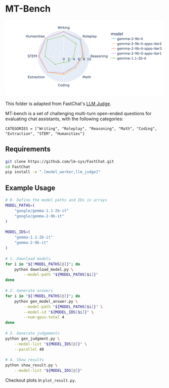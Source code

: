 # MT-Bench

<div style="text-align: center;">
    <img src="plot.png" width="600">
</div>


This folder is adapted from FastChat's [LLM Judge](https://github.com/lm-sys/FastChat/tree/main/fastchat/llm_judge).


MT-bench is a set of challenging multi-turn open-ended questions for evaluating chat assistants, with the following categories:
```
CATEGORIES = ["Writing", "Roleplay", "Reasoning", "Math", "Coding", "Extraction", "STEM", "Humanities"]
```


## Requirements
```bash
git clone https://github.com/lm-sys/FastChat.git
cd FastChat
pip install -e ".[model_worker,llm_judge]"
```


## Example Usage
```bash
# 0. Define the model paths and IDs in arrays
MODEL_PATHS=(
    "google/gemma-1.1-2b-it"
    "google/gemma-2-9b-it"
)

MODEL_IDS=(
    "gemma-1.1-2b-it"
    "gemma-2-9b-it"
)

# 1. Download models
for i in "${!MODEL_PATHS[@]}"; do
    python download_model.py \
        --model-path "${MODEL_PATHS[$i]}"
done

# 2. Generate answers 
for i in "${!MODEL_PATHS[@]}"; do
    python gen_model_answer.py \
        --model-path "${MODEL_PATHS[$i]}" \
        --model-id "${MODEL_IDS[$i]}" \
        --num-gpus-total 4
done

# 3. Generate judgements 
python gen_judgment.py \
    --model-list "${MODEL_IDS[@]}" \
    --parallel 40

# 4. Show results
python show_result.py \
    --model-list "${MODEL_IDS[@]}"
```
Checkout plots in `plot_result.py`.






